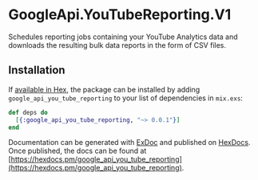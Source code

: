 # GoogleApi.YouTubeReporting.V1

Schedules reporting jobs containing your YouTube Analytics data and downloads the resulting bulk data reports in the form of CSV files.

## Installation

If [available in Hex](https://hex.pm/docs/publish), the package can be installed
by adding `google_api_you_tube_reporting` to your list of dependencies in `mix.exs`:

```elixir
def deps do
  [{:google_api_you_tube_reporting, "~> 0.0.1"}]
end
```

Documentation can be generated with [ExDoc](https://github.com/elixir-lang/ex_doc)
and published on [HexDocs](https://hexdocs.pm). Once published, the docs can
be found at [https://hexdocs.pm/google_api_you_tube_reporting](https://hexdocs.pm/google_api_you_tube_reporting).
